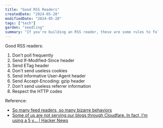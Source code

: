 ```yaml
---
title: "Good RSS Readers"
createdDate: "2024-05-28"
modifiedDate: "2024-05-28"
tags: ["tech"]
garden: "seedling"
summary: "If you're building an RSS reader, these are some rules to follow to ensure you are a good citizen and respect the website owners."
---
```


Good RSS readers:

1. Don't poll frequently
2. Send If-Modified-Since header
3. Send ETag header
4. Don't send useless cookies
5. Send informative User-Agent header
6. Send Accept-Encoding: gzip header
7. Don't send useless referrer information
8. Respect the HTTP codes

Reference:

- [So many feed readers, so many bizarre behaviors](https://rachelbythebay.com/w/2024/05/27/feed/)
- [Some of us are not serving our blogs through Cloudfare. In fact, I'm using a 5 y... | Hacker News](https://news.ycombinator.com/item?id=40498881)
